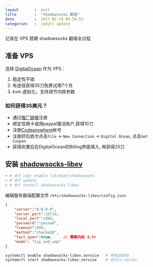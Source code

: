 ```yaml
---
layout       :  post
title        :  "Shadowsocks 翻墙"
date         :  2017-02-19 09:54:53
categories   :  jekyll update
---
```


记录在 VPS 搭建 shadowsocks 翻墙全过程


准备 VPS
----------

选择 [DigitalOcean](https://m.do.co/c/61165f60138e) 作为 VPS：
1. 稳定性不错
2. 有途径获得35刀免费试用7个月
3. kvm 虚拟化，支持调节内核参数

### 如何获得35美元？ ###
-   通过[推广链接](https://m.do.co/c/61165f60138e)注册
-   绑定信用卡或用paypal激活账户,获得10刀
-   注册[Codeanywhere](https://codeanywhere.com/signup)帐号
-   注册好后依次点击`File` -> `New Connection` -> `Digital Ocean`, 点击`Get Coupon`
-   获得优惠后在DigitalOcean的Billing界面填入, 再获得25刀


安装 [shadowsocks-libev](https://github.com/shadowsocks/shadowsocks-libev#installation)
-------------

```bash
~ # dnf copr enable librehat/shadowsocks
~ # dnf update
~ # dnf install shadowsocks-libev
```

编辑服务器端配置文件 `/etc/shadowsocks-libev/config.json`
```json
{
    "server":"0.0.0.0",
    "server_port":10718,
    "local_port":1080,
    "password":"passwd",
    "timeout":800,
    "method":"chacha20",
    "fast_open":true,     // 需要内核 3.7+
    "mode": "tcp_and_udp"
}
```

```bash
systemctl enable shadowsocks-libev.service   # 开机自启动
systemctl start shadowsocks-libev.service    # 运行ss-server
```
